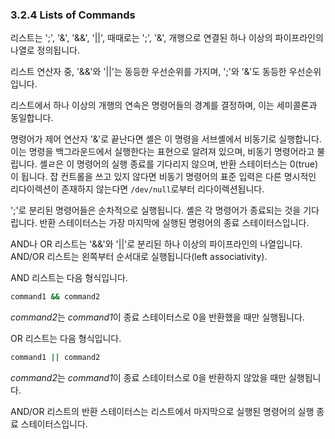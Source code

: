 ### 3.2.4 Lists of Commands

리스트는 ';', '&', '&&', '||', 때때로는 ';', '&', 개행으로 연결된 하나 이상의 파이프라인의 나열로 정의됩니다.

리스트 연산자 중, '&&'와 '||'는 동등한 우선순위를 가지며, ';'와 '&'도 동등한 우선순위입니다.

리스트에서 하나 이상의 개행의 연속은 명령어들의 경계를 결정하며, 이는 세미콜론과 동일합니다.

명령어가 제어 연산자 '&'로 끝난다면 셸은 이 명령을 서브셸에서 비동기로 실행합니다. 이는 명령을 백그라운드에서 실행한다는 표현으로 알려져 있으며, 비동기 명령어라고 불립니다. 셸ㄹ은 이 명령어의 실행 종료를 기다리지 않으며, 반환 스테이터스는 0(true)이 됩니다. 잡 컨트롤을 쓰고 있지 않다면 비동기 명령어의 표준 입력은 다른 명시적인 리다이렉션이 존재하지 않는다면 `/dev/null`로부터 리다이렉션됩니다.

';'로 분리된 명령어들은 순차적으로 실행됩니다. 셸은 각 명령어가 종료되는 것을 기다립니다. 반환 스테이터스는 가장 마지막에 실행된 명령어의 종료 스테이터스입니다.

AND나 OR 리스트는 '&&'와 '||'로 분리된 하나 이상의 파이프라인의 나열입니다. AND/OR 리스트는 왼쪽부터 순서대로 실행됩니다(left associativity).

AND 리스트는 다음 형식입니다.

```sh
command1 && command2
```

*command2*는 *command1*이 종료 스테이터스로 0을 반환했을 때만 실행됩니다.

OR 리스트는 다음 형식입니다.

```sh
command1 || command2
```

*command2*는 *command1*이 종료 스테이터스로 0을 반환하지 않았을 때만 실행됩니다.

AND/OR 리스트의 반환 스테이터스는 리스트에서 마지막으로 실행된 명령어의 실행 종료 스테이터스입니다.
